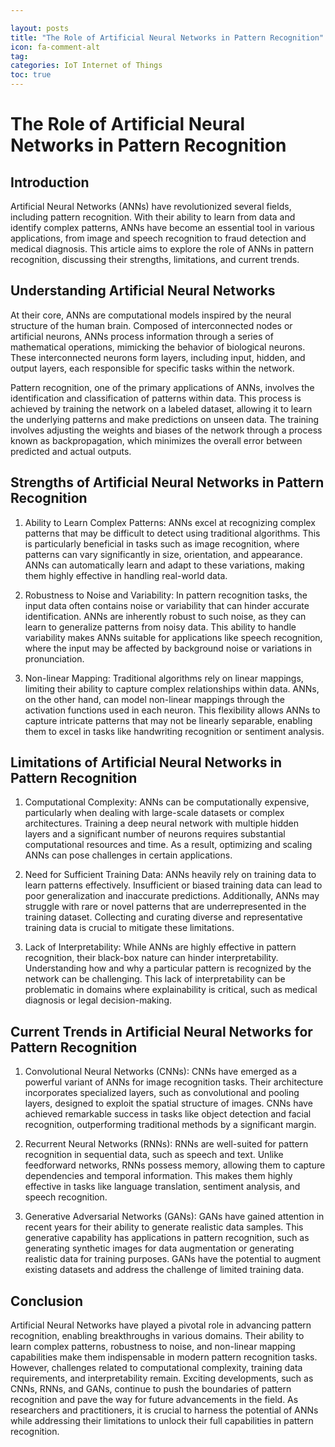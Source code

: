 ```yaml
---

layout: posts
title: "The Role of Artificial Neural Networks in Pattern Recognition"
icon: fa-comment-alt
tag:      
categories: IoT Internet of Things
toc: true
---
```




# The Role of Artificial Neural Networks in Pattern Recognition

## Introduction

Artificial Neural Networks (ANNs) have revolutionized several fields, including pattern recognition. With their ability to learn from data and identify complex patterns, ANNs have become an essential tool in various applications, from image and speech recognition to fraud detection and medical diagnosis. This article aims to explore the role of ANNs in pattern recognition, discussing their strengths, limitations, and current trends.

## Understanding Artificial Neural Networks

At their core, ANNs are computational models inspired by the neural structure of the human brain. Composed of interconnected nodes or artificial neurons, ANNs process information through a series of mathematical operations, mimicking the behavior of biological neurons. These interconnected neurons form layers, including input, hidden, and output layers, each responsible for specific tasks within the network.

Pattern recognition, one of the primary applications of ANNs, involves the identification and classification of patterns within data. This process is achieved by training the network on a labeled dataset, allowing it to learn the underlying patterns and make predictions on unseen data. The training involves adjusting the weights and biases of the network through a process known as backpropagation, which minimizes the overall error between predicted and actual outputs.

## Strengths of Artificial Neural Networks in Pattern Recognition

1. Ability to Learn Complex Patterns: ANNs excel at recognizing complex patterns that may be difficult to detect using traditional algorithms. This is particularly beneficial in tasks such as image recognition, where patterns can vary significantly in size, orientation, and appearance. ANNs can automatically learn and adapt to these variations, making them highly effective in handling real-world data.

2. Robustness to Noise and Variability: In pattern recognition tasks, the input data often contains noise or variability that can hinder accurate identification. ANNs are inherently robust to such noise, as they can learn to generalize patterns from noisy data. This ability to handle variability makes ANNs suitable for applications like speech recognition, where the input may be affected by background noise or variations in pronunciation.

3. Non-linear Mapping: Traditional algorithms rely on linear mappings, limiting their ability to capture complex relationships within data. ANNs, on the other hand, can model non-linear mappings through the activation functions used in each neuron. This flexibility allows ANNs to capture intricate patterns that may not be linearly separable, enabling them to excel in tasks like handwriting recognition or sentiment analysis.

## Limitations of Artificial Neural Networks in Pattern Recognition

1. Computational Complexity: ANNs can be computationally expensive, particularly when dealing with large-scale datasets or complex architectures. Training a deep neural network with multiple hidden layers and a significant number of neurons requires substantial computational resources and time. As a result, optimizing and scaling ANNs can pose challenges in certain applications.

2. Need for Sufficient Training Data: ANNs heavily rely on training data to learn patterns effectively. Insufficient or biased training data can lead to poor generalization and inaccurate predictions. Additionally, ANNs may struggle with rare or novel patterns that are underrepresented in the training dataset. Collecting and curating diverse and representative training data is crucial to mitigate these limitations.

3. Lack of Interpretability: While ANNs are highly effective in pattern recognition, their black-box nature can hinder interpretability. Understanding how and why a particular pattern is recognized by the network can be challenging. This lack of interpretability can be problematic in domains where explainability is critical, such as medical diagnosis or legal decision-making.

## Current Trends in Artificial Neural Networks for Pattern Recognition

1. Convolutional Neural Networks (CNNs): CNNs have emerged as a powerful variant of ANNs for image recognition tasks. Their architecture incorporates specialized layers, such as convolutional and pooling layers, designed to exploit the spatial structure of images. CNNs have achieved remarkable success in tasks like object detection and facial recognition, outperforming traditional methods by a significant margin.

2. Recurrent Neural Networks (RNNs): RNNs are well-suited for pattern recognition in sequential data, such as speech and text. Unlike feedforward networks, RNNs possess memory, allowing them to capture dependencies and temporal information. This makes them highly effective in tasks like language translation, sentiment analysis, and speech recognition.

3. Generative Adversarial Networks (GANs): GANs have gained attention in recent years for their ability to generate realistic data samples. This generative capability has applications in pattern recognition, such as generating synthetic images for data augmentation or generating realistic data for training purposes. GANs have the potential to augment existing datasets and address the challenge of limited training data.

## Conclusion

Artificial Neural Networks have played a pivotal role in advancing pattern recognition, enabling breakthroughs in various domains. Their ability to learn complex patterns, robustness to noise, and non-linear mapping capabilities make them indispensable in modern pattern recognition tasks. However, challenges related to computational complexity, training data requirements, and interpretability remain. Exciting developments, such as CNNs, RNNs, and GANs, continue to push the boundaries of pattern recognition and pave the way for future advancements in the field. As researchers and practitioners, it is crucial to harness the potential of ANNs while addressing their limitations to unlock their full capabilities in pattern recognition.